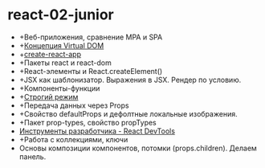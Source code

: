 # react-02-junior


-  +Веб-приложения, сравнение MPA и SPA
-  +[Концепция Virtual DOM](https://illustrated.dev/react-vdom)
-  +[create-react-app](https://create-react-app.dev/)
-  +Пакеты react и react-dom
-  +React-элементы и React.createElement()
-  +JSX как шаблонизатор. Выражения в JSX. Рендер по условию.
-  +Компоненты-функции
-  +[Строгий режим](https://ru.reactjs.org/docs/strict-mode.html)
-  +Передача данных через Props
-  +Свойство defaultProps и дефолтные локальные изображения.
-  +Пакет prop-types, свойство propTypes
- [Инструменты разработчика - React DevTools](http://fecore.net.ua/books/rq7s2k-react/lesson-01/#react-devtools)
-  +Работа с коллекциями, ключи
-  Основы композиции компонентов, потомки (props.children). Делаем панель.
